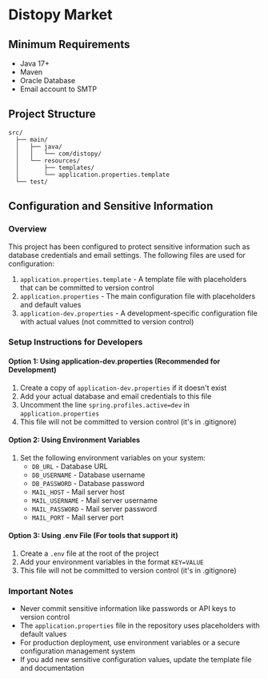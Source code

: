 # Distopy Market

## Minimum Requirements
- Java 17+
- Maven
- Oracle Database
- Email account to SMTP

## Project Structure

```
src/
  ├── main/
  │   ├── java/
  │   │   └── com/distopy/
  │   └── resources/
  │       ├── templates/
  │       └── application.properties.template
  └── test/
```

## Configuration and Sensitive Information

### Overview
This project has been configured to protect sensitive information such as database credentials and email settings. The following files are used for configuration:

1. `application.properties.template` - A template file with placeholders that can be committed to version control
2. `application.properties` - The main configuration file with placeholders and default values
3. `application-dev.properties` - A development-specific configuration file with actual values (not committed to version control)

### Setup Instructions for Developers

#### Option 1: Using application-dev.properties (Recommended for Development)
1. Create a copy of `application-dev.properties` if it doesn't exist
2. Add your actual database and email credentials to this file
3. Uncomment the line `spring.profiles.active=dev` in `application.properties`
4. This file will not be committed to version control (it's in .gitignore)

#### Option 2: Using Environment Variables
1. Set the following environment variables on your system:
   - `DB_URL` - Database URL
   - `DB_USERNAME` - Database username
   - `DB_PASSWORD` - Database password
   - `MAIL_HOST` - Mail server host
   - `MAIL_USERNAME` - Mail server username
   - `MAIL_PASSWORD` - Mail server password
   - `MAIL_PORT` - Mail server port

#### Option 3: Using .env File (For tools that support it)
1. Create a `.env` file at the root of the project
2. Add your environment variables in the format `KEY=VALUE`
3. This file will not be committed to version control (it's in .gitignore)

### Important Notes
- Never commit sensitive information like passwords or API keys to version control
- The `application.properties` file in the repository uses placeholders with default values
- For production deployment, use environment variables or a secure configuration management system
- If you add new sensitive configuration values, update the template file and documentation
